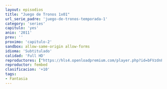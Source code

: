 ```yaml
---
layout: episodios
title: "Juego de Tronos 1x01"
url_serie_padre: 'juego-de-tronos-temporada-1'
category: 'series'
capitulo: 'yes'
anio: '2011'
prev: ''
proximo: 'capitulo-2'
sandbox: allow-same-origin allow-forms
idioma: 'Subtitulado'
calidad: 'Full HD'
reproductores: ["https://hls4.openloadpremium.com/player.php?id=bFVzdnFtbTRVZFI2TjFYc0dKMkJ6bndNNU9yb3IvTkpMNnpTNklxQW4zWUlqY29LRWtNa0pyR2FQd2Q1b2YxM0R3dzFXWTUzRVNtYmM2SE9Qa2ZNRlE9PQ&sub=https://sub.cuevana2.io/vtt-sub/sub7/Game.Of.Thrones.S01E01.vtt"]
reproductor: fembed
clasificacion: '+10'
tags:
- Fantasia
---
```












